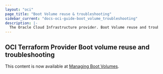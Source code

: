 ```yaml
---
layout: "oci"
page_title: "Boot Volume reuse & troubleshooting"
sidebar_current: "docs-oci-guide-boot_volume_troubleshooting"
description: |-
  The Oracle Cloud Infrastructure provider. Boot Volume reuse and troubleshooting
---
```



## OCI Terraform Provider Boot volume reuse and troubleshooting

This content is now available at [Managing Boot Volumes](https://docs.oracle.com/en-us/iaas/Content/API/SDKDocs/terraformbootvolumes.htm).
